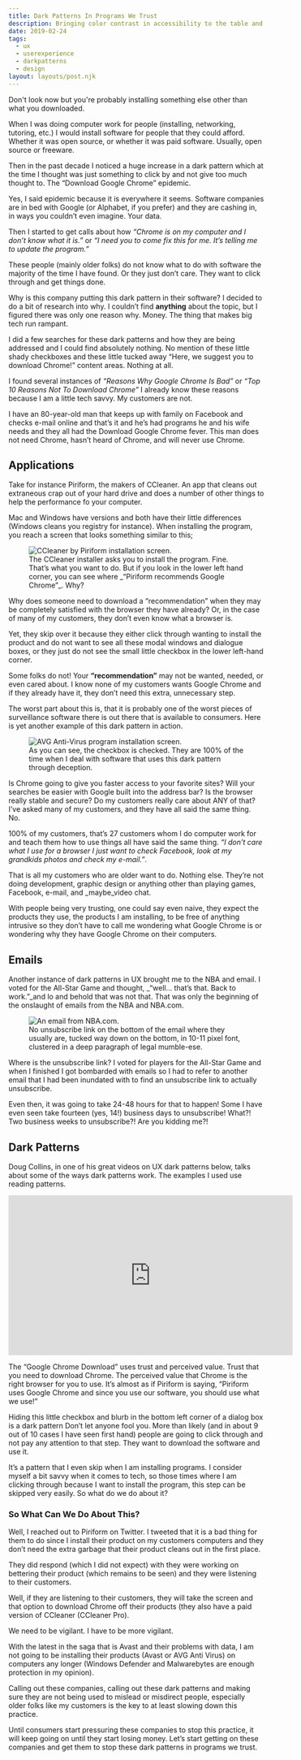 ```yaml
---
title: Dark Patterns In Programs We Trust
description: Bringing color contrast in accessibility to the table and why we need to do more checking of color contrast in our work on the web.
date: 2019-02-24
tags:
  - ux
  - userexperience
  - darkpatterns
  - design
layout: layouts/post.njk
---
```


Don't look now but you're probably installing something else other than what you downloaded.

When I was doing computer work for people (installing, networking, tutoring, etc.) I would install software for people that they could afford. Whether it was open source, or whether it was paid software. Usually, open source or freeware.

Then in the past decade I noticed a huge increase in a dark pattern which at the time I thought was just something to click by and not give too much thought to. The &ldquo;Download Google Chrome&rdquo; epidemic.

Yes, I said epidemic because it is everywhere it seems. Software companies are in bed with Google (or Alphabet, if you prefer) and they are cashing in, in ways you couldn’t even imagine. Your data.

Then I started to get calls about how _&ldquo;Chrome is on my computer and I don’t know what it is.&rdquo;_ or _&ldquo;I need you to come fix this for me. It’s telling me to update the program.&rdquo;_

These people (mainly older folks) do not know what to do with software the majority of the time I have found. Or they just don’t care. They want to click through and get things done.

Why is this company putting this dark pattern in their software? I decided to do a bit of research into why. I couldn’t find **anything** about the topic, but I figured there was only one reason why. Money. The thing that makes big tech run rampant.

I did a few searches for these dark patterns and how they are being addressed and I could find absolutely nothing. No mention of these little shady checkboxes and these little tucked away &ldquo;Here, we suggest you to download Chrome!&rdquo; content areas. Nothing at all.

I found several instances of _&ldquo;Reasons Why Google Chrome Is Bad&rdquo;_ or _&ldquo;Top 10 Reasons Not To Download Chrome&rdquo;_ I already know these reasons because I am a little tech savvy. My customers are not.

I have an 80-year-old man that keeps up with family on Facebook and checks e-mail online and that’s it and he’s had programs he and his wife needs and they all had the Download Google Chrome fever. This man does not need Chrome, hasn’t heard of Chrome, and will never use Chrome.

## Applications

Take for instance Piriform, the makers of CCleaner. An app that cleans out extraneous crap out of your hard drive and does a number of other things to help the performance fo your computer. 

Mac and Windows have versions and both have their little differences (Windows cleans you registry for instance). When installing the program, you reach a screen that looks something similar to this;

<div class="content__placeholder">
  <figure>
    <img class="content__image" src="/img/ccleaner.png" alt="CCleaner by Piriform installation screen." />
    <figcaption>The CCleaner installer asks you to install the program. Fine. That’s what you want to do. But if you look in the lower left hand corner, you can see where _&ldquo;Piriform recommends Google Chrome&rdquo;_. Why?</figcaption>
  </figure>
</div>

Why does someone need to download a &ldquo;recommendation&rdquo; when they may be completely satisfied with the browser they have already? Or, in the case of many of my customers, they don’t even know what a browser is.

Yet, they skip over it because they either click through wanting to install the product and do not want to see all these modal windows and dialogue boxes, or they just do not see the small little checkbox in the lower left-hand corner.

Some folks do not! Your **&ldquo;recommendation&rdquo;** may not be wanted, needed, or even cared about. I know none of my customers wants Google Chrome and if they already have it, they don’t need this extra, unnecessary step.

The worst part about this is, that it is probably one of the worst pieces of surveillance software there is out there that is available to consumers. Here is yet another example of this dark pattern in action.

<div class="content__placeholder">
  <figure>
    <img class="content__image" src="/img/avgfree.jpg" alt="AVG Anti-Virus program installation screen." />
    <figcaption>As you can see, the checkbox is checked. They are 100% of the time when I deal with software that uses this dark pattern through deception.</figcaption>
  </figure>
</div> 

Is Chrome going to give you faster access to your favorite sites? Will your searches be easier with Google built into the address bar? Is the browser really stable and secure? Do my customers really care about ANY of that? I’ve asked many of my customers, and they have all said the same thing. No.

100% of my customers, that’s 27 customers whom I do computer work for and teach them how to use things all have said the same thing. _&ldquo;I don’t care what I use for a browser I just want to check Facebook, look at my grandkids photos and check my e-mail.&rdquo;_. 

That is all my customers who are older want to do. Nothing else. They’re not doing development, graphic design or anything other than playing games, Facebook, e-mail, and _maybe_video chat.

With people being very trusting, one could say even naive, they expect the products they use, the products I am installing, to be free of anything intrusive so they don’t have to call me wondering what Google Chrome is or wondering why they have Google Chrome on their computers.

## Emails

Another instance of dark patterns in UX brought me to the NBA and email. I voted for the All-Star Game and thought, _&ldquo;well… that’s that. Back to work.&rdquo;_and lo and behold that was not that. That was only the beginning of the onslaught of emails from the NBA and NBA.com.

<div class="content__placeholder">
  <figure>
    <img class="content__image" src="/img/nbaemail.png" alt="An email from NBA.com." />
    <figcaption>No unsubscribe link on the bottom of the email where they usually are, tucked way down on the bottom, in 10-11 pixel font, clustered in a deep paragraph of legal mumble-ese.</figcaption>
  </figure>
</div>

Where is the unsubscribe link? I voted for players for the All-Star Game and when I finished I got bombarded with emails so I had to refer to another email that I had been inundated with to find an unsubscribe link to actually unsubscribe.

Even then, it was going to take 24-48 hours for that to happen! Some I have even seen take fourteen (yes, 14!) business days to unsubscribe! What?! Two business weeks to unsubscribe?! Are you kidding me?!

## Dark Patterns

Doug Collins, in one of his great videos on UX dark patterns below, talks about some of the ways dark patterns work. The examples I used use reading patterns.

<iframe width="560" height="315" src="https://www.youtube.com/embed/wo3OPM6jmOM" frameborder="0" allow="accelerometer; autoplay; encrypted-media; gyroscope; picture-in-picture" allowfullscreen></iframe>

The &ldquo;Google Chrome Download&rdquo; uses trust and perceived value. Trust that you need to download Chrome. The perceived value that Chrome is the right browser for you to use. It’s almost as if Piriform is saying, &ldquo;Piriform uses Google Chrome and since you use our software, you should use what we use!&rdquo;

Hiding this little checkbox and blurb in the bottom left corner of a dialog box is a dark pattern Don’t let anyone fool you. More than likely (and in about 9 out of 10 cases I have seen first hand) people are going to click through and not pay any attention to that step. They want to download the software and use it.

It’s a pattern that I even skip when I am installing programs. I consider myself a bit savvy when it comes to tech, so those times where I am clicking through because I want to install the program, this step can be skipped very easily. So what do we do about it?

### So What Can We Do About This?

Well, I reached out to Piriform on Twitter. I tweeted that it is a bad thing for them to do since I install their product on my customers computers and they don’t need the extra garbage that their product cleans out in the first place.

They did respond (which I did not expect) with they were working on bettering their product (which remains to be seen) and they were listening to their customers.

Well, if they are listening to their customers, they will take the screen and that option to download Chrome off their products (they also have a paid version of CCleaner (CCleaner Pro).

We need to be vigilant. I have to be more vigilant.

With the latest in the saga that is Avast and their problems with data, I am not going to be installing their products (Avast or AVG Anti Virus) on computers any longer (Windows Defender and Malwarebytes are enough protection in my opinion).

Calling out these companies, calling out these dark patterns and making sure they are not being used to mislead or misdirect people, especially older folks like my customers is the key to at least slowing down this practice.

Until consumers start pressuring these companies to stop this practice, it will keep going on until they start losing money. Let’s start getting on these companies and get them to stop these dark patterns in programs we trust.
